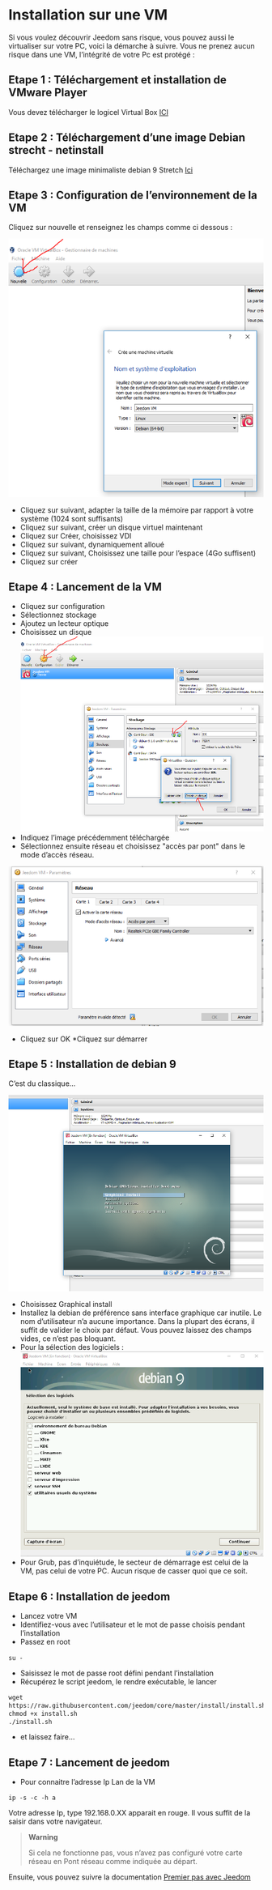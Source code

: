 # Installation sur une VM

Si vous voulez découvrir Jeedom sans risque, vous pouvez aussi le virtualiser sur votre PC, voici la démarche à suivre. Vous ne prenez aucun risque dans une VM, l’intégrité de votre Pc est protégé :

## Etape 1 : Téléchargement et installation de VMware Player

Vous devez télécharger le logicel Virtual Box [ICI](https://download.virtualbox.org/virtualbox/6.1.6/VirtualBox-6.1.6-137129-Win.exe)

## Etape 2 : Téléchargement d’une image Debian strecht - netinstall

Téléchargez une image minimaliste debian 9 Stretch [Ici](https://cdimage.debian.org/debian-cd/current/amd64/bt-cd/debian-10.3.0-amd64-netinst.iso.torrent)

## Etape 3 : Configuration de l’environnement de la VM

Cliquez sur nouvelle et renseignez les champs comme ci dessous :

![VirtualBox1](images/VirtualBox1.PNG)

-   Cliquez sur suivant, adapter la taille de la mémoire par rapport à     votre système (1024 sont suffisants)
-   Cliquez sur suivant, créer un disque virtuel maintenant
-   Cliquez sur Créer, choisissez VDI
-   Cliquez sur suivant, dynamiquement alloué
-   Cliquez sur suivant, Choisissez une taille pour l’espace (4Go suffisent)
-   Cliquez sur créer

## Etape 4 : Lancement de la VM

-   Cliquez sur configuration
-   Sélectionnez stockage
-   Ajoutez un lecteur optique
-   Choisissez un disque
![VirtualBox2](images/VirtualBox2.PNG)
-   Indiquez l’image précédemment téléchargée
-   Sélectionnez ensuite réseau et choisissez "accès par pont" dans le mode d’accès réseau.

![VirtualBox3](images/VirtualBox3.PNG)

-   Cliquez sur OK \*Cliquez sur démarrer

## Etape 5 : Installation de debian 9

C’est du classique…​

![VirtualBox4](images/VirtualBox4.PNG)

-   Choisissez Graphical install
-   Installez la debian de préférence sans interface graphique car inutile. Le nom d’utilisateur n’a aucune importance. Dans la plupart des écrans, il suffit de valider le choix par défaut. Vous pouvez laissez des champs vides, ce n’est pas bloquant.
-   Pour la sélection des logiciels :
![VirtualBox5](images/VirtualBox5.PNG)
-   Pour Grub, pas d’inquiétude, le secteur de démarrage est celui de la VM, pas celui de votre PC. Aucun risque de casser quoi que ce soit.

## Etape 6 : Installation de jeedom

-   Lancez votre VM
-   Identifiez-vous avec l’utilisateur et le mot de passe choisis pendant l’installation
-   Passez en root

``su -``

-   Saisissez le mot de passe root défini pendant l’installation
-   Récupérez le script jeedom, le rendre exécutable, le lancer

````
wget https://raw.githubusercontent.com/jeedom/core/master/install/install.sh
chmod +x install.sh
./install.sh
````

-   et laissez faire…​

## Etape 7 : Lancement de jeedom

-   Pour connaitre l’adresse Ip Lan de la VM

````
ip -s -c -h a
````

Votre adresse Ip, type 192.168.0.XX apparait en rouge. Il vous suffit de la saisir dans votre navigateur.

> **Warning**
>
> Si cela ne fonctionne pas, vous n’avez pas configuré votre carte réseau en Pont réseau comme indiquée au départ.

Ensuite, vous pouvez suivre la documentation [Premier pas avec Jeedom](https://doc.jeedom.com/fr_FR/premiers-pas/index)
